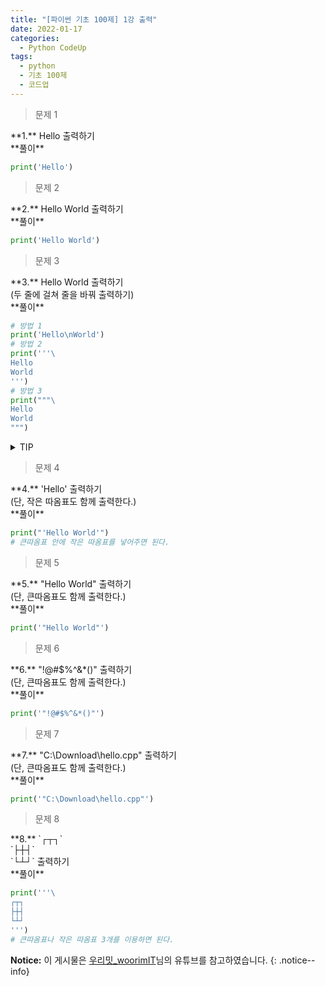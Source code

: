 ```yaml
---
title: "[파이썬 기초 100제] 1강 출력"
date: 2022-01-17
categories:
  - Python CodeUp
tags:
  - python
  - 기초 100제
  - 코드업
---
```


> 문제 1

<div class="notice--success" markdown="1">
**1.**  
Hello 출력하기
</div>

<div class="notice" markdown="1">
**풀이**

```python
print('Hello')
```
</div>

> 문제 2

<div class="notice--success" markdown="1">
**2.**  
Hello World 출력하기
</div>

<div class="notice" markdown="1">
**풀이**

```python
print('Hello World')
```
</div>

> 문제 3

<div class="notice--success" markdown="1">
**3.**  
Hello World 출력하기<br>
(두 줄에 걸쳐 줄을 바꿔 출력하기)
</div>

<div class="notice" markdown="1">
**풀이**

```python
# 방법 1
print('Hello\nWorld')
# 방법 2
print('''\
Hello
World
''')
# 방법 3
print("""\
Hello
World
""")
```
</div>

<details>
<summary>TIP</summary>
<div markdown="1">

따옴표를 `'''`(작은따옴표) 혹은 `"""`(큰따옴표) 와 같이 3개씩 사용하면 입력하는 모양대로 출력된다.<br>
처음 따음표 `'''` 뒤에 역슬래시`\`를 해주어야 직관적으로 코딩할 수 있게 된다.<br>
만약 역슬래시를 안해주면 한 줄의 공백 후에 출력이 된다.

```python
print('''
AA
BB
''')

# 출력
(한 줄 공백)
AA
BB
```

</div>
</details>

> 문제 4

<div class="notice--success" markdown="1">
**4.**  
'Hello' 출력하기<br>
(단, 작은 따옴표도 함께 출력한다.)
</div>

<div class="notice" markdown="1">
**풀이**

```python
print("'Hello World'")
# 큰따옴표 안에 작은 따옴표를 넣어주면 된다.
```
</div>

> 문제 5

<div class="notice--success" markdown="1">
**5.**  
"Hello World" 출력하기<br>
(단, 큰따옴표도 함께 출력한다.)
</div>

<div class="notice" markdown="1">
**풀이**

```python
print('"Hello World"')
```
</div>

> 문제 6

<div class="notice--success" markdown="1">
**6.**  
"!@#$%^&*()" 출력하기<br>
(단, 큰따옴표도 함께 출력한다.)
</div>

<div class="notice" markdown="1">
**풀이**

```python
print('"!@#$%^&*()"')
```
</div>

> 문제 7

<div class="notice--success" markdown="1">
**7.**  
"C:\Download\hello.cpp" 출력하기<br>
(단, 큰따옴표도 함께 출력한다.)
</div>

<div class="notice" markdown="1">
**풀이**

```python
print('"C:\Download\hello.cpp"')
```
</div>

> 문제 8

<div class="notice--success" markdown="1">
**8.**  
`┌┬┐`<br>
`├┼┤`<br>
`└┴┘` 출력하기
</div>

<div class="notice" markdown="1">
**풀이**

```python
print('''\
┌┬┐
├┼┤ 
└┴┘
''')
# 큰따옴표나 작은 따옴표 3개를 이용하면 된다.
```
</div>

**Notice:** 이 게시물은 [우리밋_woorimIT](https://www.youtube.com/watch?v=7sykajCtgCw&list=PLSK4WsJ8JS4dOszA7Zr8paqI81Mv27tNq&index=2)님의 유튜브를 참고하였습니다.
{: .notice--info}
